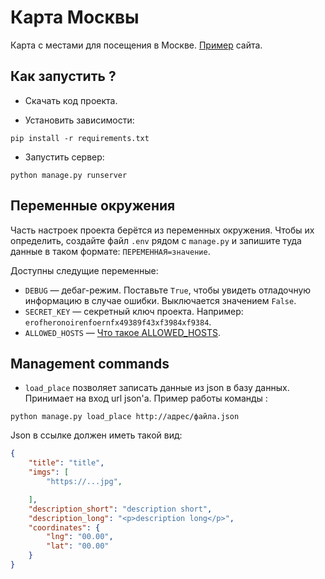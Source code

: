 # Карта Москвы

Карта с местами для посещения в Москве. [Пример](http://mais111.pythonanywhere.com/) сайта.

## Как запустить ?

- Скачать код проекта.

- Установить зависимости:

```console
pip install -r requirements.txt
```

- Запустить сервер:

```console
python manage.py runserver
```

## Переменные окружения

Часть настроек проекта берётся из переменных окружения. Чтобы их определить, создайте файл `.env` рядом с `manage.py` и запишите туда данные в таком формате: `ПЕРЕМЕННАЯ=значение`.

Доступны следущие переменные:

- `DEBUG` — дебаг-режим. Поставьте `True`, чтобы увидеть отладочную информацию в случае ошибки. Выключается значением `False`.
- `SECRET_KEY` — секретный ключ проекта. Например: `erofheronoirenfoernfx49389f43xf3984xf9384`.
- `ALLOWED_HOSTS` — [Что такое ALLOWED_HOSTS](https://docs.djangoproject.com/en/4.0/ref/settings/#std:setting-ALLOWED_HOSTS).

## Management commands

- `load_place` позволяет записать данные из json в базу данных. Принимает на вход url json'a. Пример работы команды :

```console
python manage.py load_place http://адрес/файла.json
```

Json в ссылке должен иметь такой вид:

```json
{
    "title": "title",
    "imgs": [
        "https://...jpg",

    ],
    "description_short": "description short",
    "description_long": "<p>description long</p>",
    "coordinates": {
        "lng": "00.00",
        "lat": "00.00"
    }
}
```
